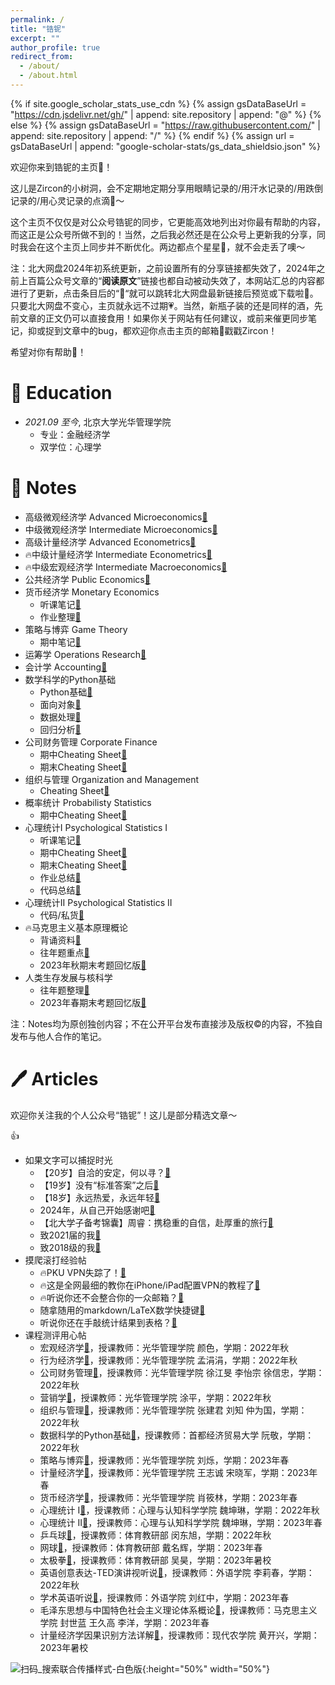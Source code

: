 ```yaml
---
permalink: /
title: "锆铌"
excerpt: ""
author_profile: true
redirect_from: 
  - /about/
  - /about.html
---
```


{% if site.google_scholar_stats_use_cdn %}
{% assign gsDataBaseUrl = "https://cdn.jsdelivr.net/gh/" | append: site.repository | append: "@" %}
{% else %}
{% assign gsDataBaseUrl = "https://raw.githubusercontent.com/" | append: site.repository | append: "/" %}
{% endif %}
{% assign url = gsDataBaseUrl | append: "google-scholar-stats/gs_data_shieldsio.json" %}

<span class='anchor' id='about-me'></span>

欢迎你来到锆铌的主页🎊！

这儿是Zircon的小树洞，会不定期地定期分享用眼睛记录的/用汗水记录的/用跌倒记录的/用心灵记录的点滴🌇～

这个主页不仅仅是对公众号锆铌的同步，它更能高效地列出对你最有帮助的内容，而这正是公众号所做不到的！当然，之后我必然还是在公众号上更新我的分享，同时我会在这个主页上同步并不断优化。两边都点个星星🌟，就不会走丢了噢～

注：北大网盘2024年初系统更新，之前设置所有的分享链接都失效了，2024年之前上百篇公众号文章的“**阅读原文**”链接也都自动被动失效了，本网站汇总的内容都进行了更新，点击条目后的“🔗“就可以跳转北大网盘最新链接后预览或下载啦🥳。只要北大网盘不变心，主页就永远不过期💗。当然，新瓶子装的还是同样的酒，先前文章的正文仍可以直接食用！如果你关于网站有任何建议，或前来催更同步笔记，抑或捉到文章中的bug，都欢迎你点击主页的邮箱📧戳戳Zircon！

希望对你有帮助🌈！

# 📖 Education
- *2021.09 至今*, 北京大学光华管理学院
  - 专业：金融经济学
  - 双学位：心理学

<span class='anchor' id='notes'></span>

# 📒 Notes

* 高级微观经济学 Advanced Microeconomics[🔗](https://disk.pku.edu.cn/link/AA8C0A2F7852E44560A7C55ADD564457B8)
* 中级微观经济学 Intermediate Microeconomics[🔗](https://disk.pku.edu.cn/link/AAF8F26F093AD14CC598B946B0BAC378F3)
* 高级计量经济学 Advanced Econometrics[🔗](https://disk.pku.edu.cn/link/AA0241615B28E94CA9AA94B99C4339613F)
* 🔥中级计量经济学 Intermediate Econometrics[🔗](https://disk.pku.edu.cn/link/AA6C971B128E064390B566D2E6A3F8AE8B)
* 🔥中级宏观经济学 Intermediate Macroeconomics[🔗](https://disk.pku.edu.cn/link/AAAB2FB640DD4F4DBD8D390EAF28318F89)
* 公共经济学 Public Economics[🔗](https://disk.pku.edu.cn/link/AAFE676871EC824219AC8C689819D480DC)
* 货币经济学 Monetary Economics
  * 听课笔记[🔗](https://disk.pku.edu.cn/link/AA8F8C4E6870194FD889AFCDB0CE177425)
  * 作业整理[🔗](https://disk.pku.edu.cn/link/AA54DE0D4EE0124896B8F14BAE23052134)
* 策略与博弈 Game Theory
  * 期中笔记[🔗](https://disk.pku.edu.cn/link/AA1C29DED4AEB14D42AF8E851BB94F10A3)
* 运筹学 Operations Research[🔗](https://disk.pku.edu.cn/link/AA1C7D810B1D794807BDCBE5E98E002201)
* 会计学 Accounting[🔗](https://disk.pku.edu.cn/link/AACC141F3700444FDD83089307BA4F734F)
* 数学科学的Python基础
  * Python基础[🔗](https://disk.pku.edu.cn/link/AA40B1BCA502B94B1CB5848718E7D6FCD6)
  * 面向对象[🔗](https://disk.pku.edu.cn/link/AA5965A81447794D6CBCC0317940A722A4)
  * 数据处理[🔗](https://disk.pku.edu.cn/link/AA2E297413795B4215A5AB5AE179EBC492)
  * 回归分析[🔗](https://disk.pku.edu.cn/link/AA46E6E88BE12F4F408EEF5B3EAC2D534A)
* 公司财务管理 Corporate Finance
  * 期中Cheating Sheet[🔗](https://disk.pku.edu.cn/link/AA6E0F78F943D44D0D8FDEEA6A38DBBC89)
  * 期末Cheating Sheet[🔗](https://disk.pku.edu.cn/link/AA29EAB6E95A36417DA6F65F3866056753)
* 组织与管理 Organization and Management
  * Cheating Sheet[🔗](https://disk.pku.edu.cn/link/AA6C7456E1E8AB4F84B71BB87C1A1EEDB7)
* 概率统计 Probabilisty Statistics
  * 期中Cheating Sheet[🔗](https://disk.pku.edu.cn/link/AA42C773897789489C968AAA1FCAB422D7)
* 心理统计I Psychological Statistics I
  * 听课笔记[🔗](https://disk.pku.edu.cn/link/AA09C492E218DA4B878874E09E549DD497)
  * 期中Cheating Sheet[🔗](https://disk.pku.edu.cn/link/AAC71D8D9BDF9541069752717334C155F5)
  * 期末Cheating Sheet[🔗](https://disk.pku.edu.cn/link/AA84451C2F291949B1ABCFD450A983818A)
  * 作业总结[🔗](https://disk.pku.edu.cn/link/AA140B2B1EBA7F4B428C2EF5975FBADAD6)
  * 代码总结[🔗](https://disk.pku.edu.cn/link/AA7B31DB46719D4BC886A6240E4C473DE7)
* 心理统计II Psychological Statistics II
  * 代码/私货[🔗](https://disk.pku.edu.cn/link/AAF8376C538DDA46519996304AB7E0D60F)
* 🔥马克思主义基本原理概论
  * 背诵资料[🔗](https://disk.pku.edu.cn/link/AA14899C2B04A345CDA44C9BA5D736FC86)
  * 往年题重点[🔗](https://disk.pku.edu.cn/link/AA6C40F041FD5B43E2B06D2385BD5C77CF)
  * 2023年秋期末考题回忆版[🔗](https://disk.pku.edu.cn/link/AAB6D1DA85815A4CCD922331325EEEEEA2)
* 人类生存发展与核科学
  * 往年题整理[🔗](https://disk.pku.edu.cn/link/AA169A36526CB549BC87D67106D66A4610)
  * 2023年春期末考题回忆版[🔗](https://disk.pku.edu.cn/link/AA38F33C9D01FE49DE82EE063BA1851275)

注：Notes均为原创独创内容；不在公开平台发布直接涉及版权©️的内容，不独自发布与他人合作的笔记。

<span class='anchor' id='articles'></span>

# 🖊️ Articles

欢迎你关注我的个人公众号“锆铌”！这儿是部分精选文章～

:+1:

* 如果文字可以捕捉时光
  * 【20岁】自洽的安定，何以寻？[🔗](https://mp.weixin.qq.com/s?__biz=Mzk0NTMxNjcxNg==&mid=2247490916&idx=1&sn=2bd87f2dd2e8b255b19fc8169df6e967&chksm=c3166b67f461e271dd0162bef9f5fd4278669cc9fc74eefd09e26f14ad552f64f38eadd8a3d4#rd)
  * 【19岁】没有“标准答案”之后[🔗](https://mp.weixin.qq.com/s?__biz=Mzk0NTMxNjcxNg==&mid=2247487146&idx=1&sn=8a2219ad6387c4ae2dd59ba7073914a8&chksm=c31678a9f461f1bfc268af52c1c1211186e714b1fe55a22186e9ff2606a1b4f85603b3e721bc#rd)
  * 【18岁】永远热爱，永远年轻[🔗](https://mp.weixin.qq.com/s?__biz=Mzk0NTMxNjcxNg==&mid=2247483669&idx=1&sn=14cf423dc0b57d431b640a09eaa1cc27&chksm=c3167716f461fe004257338ae949b55cab0a34980945dc1a7578d0dd100e57034c756af0da9f#rd)
  * 2024年，从自己开始感谢吧[🔗](https://mp.weixin.qq.com/s?__biz=Mzk0NTMxNjcxNg==&mid=2247490935&idx=1&sn=c3c930f1dfdec54c7ff0708904f18c58&chksm=c3166b74f461e26246eb4daef56f958ed221b12595c510d1543c69a331f9b31efe51be1e147c#rd)
  * 【北大学子备考锦囊】周睿：携稳重的自信，赴厚重的旅行[🔗](https://mp.weixin.qq.com/s/ncGS9mRIWQPnFgiW_VohPA)
  * 致2021届的我[🔗](https://mp.weixin.qq.com/s?__biz=Mzk0NTMxNjcxNg==&mid=2247484903&idx=1&sn=81bc0d7ec061b3054d9a2a4a2e16d308&chksm=c31673e4f461faf2b5c1483fd2ceff725bc64c98b10afcdaebca27d559c722882f55389df204#rd)
  * 致2018级的我[🔗](https://mp.weixin.qq.com/s?__biz=Mzk0NTMxNjcxNg==&mid=2247484903&idx=1&sn=81bc0d7ec061b3054d9a2a4a2e16d308&chksm=c31673e4f461faf2b5c1483fd2ceff725bc64c98b10afcdaebca27d559c722882f55389df204#rd)
* 摸爬滚打经验帖
  * 🔥PKU VPN失踪了！[🔗](https://mp.weixin.qq.com/s?__biz=Mzk0NTMxNjcxNg==&mid=2247491143&idx=1&sn=d09cc521286619d72bf4474fb9d9b5d2&chksm=c3166844f461e1520e872e9f72e5130ff420722f24fb7380d9b001fafdbd639bc99205b7f393#rd)
  * 🔥这是全网最细的教你在iPhone/iPad配置VPN的教程了[🔗](https://mp.weixin.qq.com/s?__biz=Mzk0NTMxNjcxNg==&mid=2247489764&idx=1&sn=4f204e628e260026500f9af639d3e836&chksm=c3166ee7f461e7f1e053b4d0b5ee1d1195026a6ef9107605971582e404329e9114c74bc238ad#rd)
  * 🔥听说你还不会整合你的一众邮箱？[🔗](https://mp.weixin.qq.com/s?__biz=Mzk0NTMxNjcxNg==&mid=2247489645&idx=1&sn=8a378c4b8e8ad7676c2c6ed03aef1f16&chksm=c3166e6ef461e778800075daf4af08865d0df087163c2b9e3782624202142bf79b2ab9645019#rd)
  * 随拿随用的markdown/LaTeX数学快捷键[🔗](https://mp.weixin.qq.com/s?__biz=Mzk0NTMxNjcxNg==&mid=2247490279&idx=1&sn=fc5983e217ade7ea655743c498cfa7bc&chksm=c3166ce4f461e5f2970733c7fbadd1c47271259e70195f4031c91e3e8c079656016021796427#rd)
  * 听说你还在手敲统计结果到表格？[🔗](https://mp.weixin.qq.com/s?__biz=Mzk0NTMxNjcxNg==&mid=2247489216&idx=1&sn=a83b41bb1b757991a86db8aedb3e3f40&chksm=c31660c3f461e9d5601632951a445bea1cd0e46544d1e30bf60da58a3098f833f1c65401c8f0#rd)
* 课程测评用心帖
  * 宏观经济学[🔗](https://mp.weixin.qq.com/s?__biz=Mzk0NTMxNjcxNg==&mid=2247487453&idx=1&sn=8a3e34f01f6c7819574ce8631a668e1b&chksm=c31679def461f0c82448864802db9560ee6e9c30741a4c1d4e33cf28a9b43e56ecd4c5d2b6a0#rd)，授课教师：光华管理学院 颜色，学期：2022年秋
  * 行为经济学[🔗](https://mp.weixin.qq.com/s?__biz=Mzk0NTMxNjcxNg==&mid=2247487467&idx=1&sn=d1e7b3f76a10087c61c65426894d747d&chksm=c31679e8f461f0fe4551298ecfdda10dbaaca04f52437d7cfc298b6e3b7809cac90535d69117#rd)，授课教师：光华管理学院 孟涓涓，学期：2022年秋
  * 公司财务管理[🔗](https://mp.weixin.qq.com/s?__biz=Mzk0NTMxNjcxNg==&mid=2247487476&idx=1&sn=7841b72e63bc5c7939ea13db1c96532f&chksm=c31679f7f461f0e1bce3ae9cbf850d9921ba92cb7c4014917389fa67503d2d3c1ae0a5ce5b85#rd)，授课教师：光华管理学院 徐江旻 李怡宗 徐信忠，学期：2022年秋
  * 营销学[🔗](https://mp.weixin.qq.com/s?__biz=Mzk0NTMxNjcxNg==&mid=2247487381&idx=1&sn=84272125b7f417cd21e2c1edc1385ced&chksm=c3167996f461f080cc70da6b0f8c62f702bcd6dea83a5b701e586c190de830d4b9c53a38bf53#rd)，授课教师：光华管理学院 涂平，学期：2022年秋
  * 组织与管理[🔗](https://mp.weixin.qq.com/s?__biz=Mzk0NTMxNjcxNg==&mid=2247487261&idx=1&sn=b8a8902345fee78920e274227b1aec60&chksm=c316791ef461f008bd86ace23cdc95d355cb792b53cee1470332bbc86da1c712bca0dfc4e4d5#rd)，授课教师：光华管理学院 张建君 刘知 仲为国，学期：2022年秋
  * 数据科学的Python基础[🔗](https://mp.weixin.qq.com/s?__biz=Mzk0NTMxNjcxNg==&mid=2247487489&idx=1&sn=edcf001dc4e0368222e260ba974c14f0&chksm=c3166602f461ef1452b80ec2f86358b9e875caaa5bad8089adfd639482bb635ba398492d0221#rd)，授课教师：首都经济贸易大学 阮敬，学期：2022年秋
  * 策略与博弈[🔗](https://mp.weixin.qq.com/s?__biz=Mzk0NTMxNjcxNg==&mid=2247488948&idx=1&sn=d59ef140884fb238d505794db5d662dc&chksm=c31663b7f461eaa1a758b2c141946bb325fe3d8eec9e534de0bb38723b24511d4624d6c736dc#rd)，授课教师：光华管理学院 刘烁，学期：2023年春
  * 计量经济学[🔗](https://mp.weixin.qq.com/s?__biz=Mzk0NTMxNjcxNg==&mid=2247488920&idx=1&sn=974b0ec2c1a6d2b251736bd667bbd23d&chksm=c316639bf461ea8d1258f3b6490af42171c60e5fbdb7cfd45aead8b763b2cc2e328212c05788#rd)，授课教师：光华管理学院 王志诚 宋晓军，学期：2023年春
  * 货币经济学[🔗](https://mp.weixin.qq.com/s?__biz=Mzk0NTMxNjcxNg==&mid=2247488983&idx=1&sn=61b15b0b356a6f2337019aa3b0872f92&chksm=c31663d4f461eac2447156f447bafc3154c5c6b9f91e6ec9434abb6774e78c0b5383a5033808#rd)，授课教师：光华管理学院 肖筱林，学期：2023年春
  * 心理统计 I[🔗](https://mp.weixin.qq.com/s?__biz=Mzk0NTMxNjcxNg==&mid=2247487201&idx=1&sn=0b681ba15686f80531fc16b54c32aec6&chksm=c31678e2f461f1f46ce4adaacedd6c77135ab2cc950093fcead9887908aee337d1292f513a89#rd)，授课教师：心理与认知科学学院 魏坤琳，学期：2022年秋
  * 心理统计 II[🔗](https://mp.weixin.qq.com/s?__biz=Mzk0NTMxNjcxNg==&mid=2247488913&idx=1&sn=9dde7e68d1273f5bb2ea150145010070&chksm=c3166392f461ea848d669f639c14bd825dfcee4cbe2edf60c778d77ff77420a2c728baf15365#rd)，授课教师：心理与认知科学学院 魏坤琳，学期：2023年春
  * 乒乓球[🔗](https://mp.weixin.qq.com/s?__biz=Mzk0NTMxNjcxNg==&mid=2247487213&idx=1&sn=ec6d46fd3689f945c2ecbee2a6ed39b8&chksm=c31678eef461f1f8202efb3eb43853253248914099d448f0c195191edf1aa64a815da179f7c5#rd)，授课教师：体育教研部 闵东旭，学期：2022年秋
  * 网球[🔗](https://mp.weixin.qq.com/s?__biz=Mzk0NTMxNjcxNg==&mid=2247489295&idx=1&sn=c2eb83e2c25bea7171566381740623de&chksm=c316610cf461e81a80acb8ce7131d9560fe5b69bda4601d61d83a99c3b4b44905c75bd16bd0a#rd)，授课教师：体育教研部 戴名辉，学期：2023年春
  * 太极拳[🔗](https://mp.weixin.qq.com/s?__biz=Mzk0NTMxNjcxNg==&mid=2247489181&idx=1&sn=9b06635b262071f02c1b394a0007b1c6&chksm=c316609ef461e9886163bfb943b2bcdee26af3e6f5ed938b6bbaecbd1b5c3f0015903c337bd4#rd)，授课教师：体育教研部 吴昊，学期：2023年暑校
  * 英语创意表达-TED演讲视听说[🔗](https://mp.weixin.qq.com/s?__biz=Mzk0NTMxNjcxNg==&mid=2247487253&idx=1&sn=e05e22fd9b72bbaef9b3592d81203089&chksm=c3167916f461f00086a690264fc8850f9c2dac01f1283cc35a03061c5bbd2ad709c736e68bdb#rd)，授课教师：外语学院 李莉春，学期：2022年秋
  * 学术英语听说[🔗](https://mp.weixin.qq.com/s?__biz=Mzk0NTMxNjcxNg==&mid=2247488929&idx=1&sn=42864557354b112004747ff12fb5e91b&chksm=c31663a2f461eab45a86f3db0d8049e0e7246a567f4a9a10572ce6e70f449551d0853037f6ff#rd)，授课教师：外语学院 刘红中，学期：2023年春
  * 毛泽东思想与中国特色社会主义理论体系概论[🔗](https://mp.weixin.qq.com/s?__biz=Mzk0NTMxNjcxNg==&mid=2247489446&idx=1&sn=390bc5019fca61b6ceec7297f7a344ca&chksm=c31661a5f461e8b30e6d5d1114a2b406b322a9746bb803890f3f814c0fb43b3e6e7c9bdb9f9d#rd)，授课教师：马克思主义学院 封世蓝 王久高 李洋，学期：2023年春
  * 计量经济学因果识别方法详解[🔗](https://mp.weixin.qq.com/s?__biz=Mzk0NTMxNjcxNg==&mid=2247489189&idx=1&sn=67049712f9b997ee539f27619c79417d&chksm=c31660a6f461e9b00a6dc97cf554bcdba8f2b1da10e4477c476be55451e355b09b901c4d0832#rd)，授课教师：现代农学院 黄开兴，学期：2023年暑校

![扫码_搜索联合传播样式-白色版](https://github.com/zirconeey/zirconeey.github.io/assets/152846661/71570238-2442-4a6d-adf6-a25c28a2349f){:height="50%" width="50%"}
